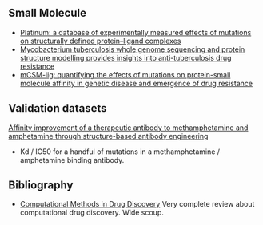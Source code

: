 ## Small Molecule

- [Platinum: a database of experimentally measured effects of mutations on structurally defined protein–ligand complexes](http://doi.org/10.1093/nar/gku966)
- [Mycobacterium tuberculosis whole genome sequencing and protein structure modelling provides insights into anti-tuberculosis drug resistance](http://doi.org/10.1186/s12916-016-0575-9)
- [mCSM-lig: quantifying the effects of mutations on protein-small molecule affinity in genetic disease and emergence of drug resistance](http://www.nature.com/articles/srep29575)

## Validation datasets

[Affinity improvement of a therapeutic antibody to methamphetamine and amphetamine through structure-based antibody engineering
](http://www.nature.com/articles/srep03673)

  - Kd / IC50 for a handful of mutations in a methamphetamine / amphetamine binding antibody.

## Bibliography

- [Computational Methods in Drug Discovery](http://pharmrev.aspetjournals.org/content/66/1/334.full) Very complete review about computational drug discovery. Wide scoup. 